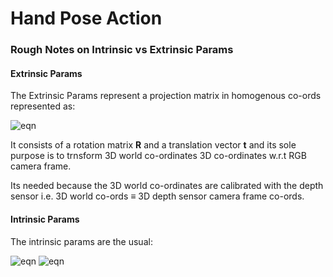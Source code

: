 # Hand Pose Action


### Rough Notes on Intrinsic vs Extrinsic Params

#### Extrinsic Params
The Extrinsic Params represent a projection matrix in homogenous co-ords represented as:


<img src="https://latex.codecogs.com/gif.latex?\mathbm{P}=[\mathbm{R}|\mathbm{t}]" title="eqn" />


It consists of a rotation matrix $\bm{R}$ and a translation vector $\bm{t}$ and its sole purpose is to trnsform 3D world co-ordinates 3D co-ordinates w.r.t RGB camera frame.

Its needed because the 3D world co-ordinates are calibrated with the depth sensor i.e. 3D world co-ords $\equiv$ 3D depth sensor camera frame co-ords.

#### Intrinsic Params
The intrinsic params are the usual:


<img src="https://latex.codecogs.com/gif.latex?f=(f_x,f_y)&colon;\text{Focal&space;Length}" title="eqn" />

<img src="https://latex.codecogs.com/gif.latex?p=(p_x,p_y)\equiv(u_0,&space;v_0)&colon;\text{Principal&space;Point}" title="eqn" />
